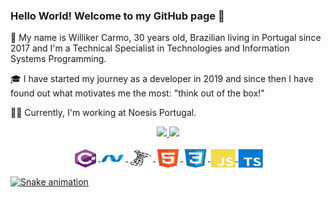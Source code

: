 ### Hello World! Welcome to my GitHub page 👋

<div>
<p>💬 My name is Williker Carmo, 30 years old, Brazilian living in Portugal since 2017 and I'm a Technical Specialist in Technologies and Information Systems Programming.</p>

<p>🎓 I have started my journey as a developer in 2019 and since then I have found out what motivates me the most: "think out of the box!"</p>
  
<p>👨‍💻 Currently, I'm working at Noesis Portugal.</p>
</div>

<div align="center">
  <a href="https://github.com/willikercarmo">
  <img height="180em" src="https://github-readme-stats.vercel.app/api?username=willikercarmo&show_icons=true&theme=dark&include_all_commits=true&count_private=true"/>
  <img height="180em" src="https://github-readme-stats.vercel.app/api/top-langs/?username=willikercarmo&layout=compact&langs_count=7&theme=dark"/>
</div>
<div align="center" style="display: inline_block"><br>
  <img align="center" alt="Will-Csharp" height="30" width="40" src="https://raw.githubusercontent.com/devicons/devicon/master/icons/csharp/csharp-original.svg">
  <img align="center" alt="Will-Csharp" height="30" width="40" src="https://raw.githubusercontent.com/devicons/devicon/master/icons/dot-net/dot-net-original.svg">
  <img align="center" alt="Will-SqlServer" height="30" width="40" src="https://raw.githubusercontent.com/devicons/devicon/master/icons/microsoftsqlserver/microsoftsqlserver-plain.svg">
  <img align="center" alt="Will-HTML" height="30" width="40" src="https://raw.githubusercontent.com/devicons/devicon/master/icons/html5/html5-original.svg">
  <img align="center" alt="Will-CSS" height="30" width="40" src="https://raw.githubusercontent.com/devicons/devicon/master/icons/css3/css3-original.svg">
  <img align="center" alt="Will-Js" height="30" width="40" src="https://raw.githubusercontent.com/devicons/devicon/master/icons/javascript/javascript-plain.svg">
  <img align="center" alt="Will-Ts" height="30" width="40" src="https://raw.githubusercontent.com/devicons/devicon/master/icons/typescript/typescript-plain.svg">
 </div>
  
  

![Snake animation](https://github.com/willikercarmo/willikercarmo/blob/output/github-contribution-grid-snake.svg)


  
  
  
  
  
  
  
  
  
  
  
  
  
  <!--
**willikercarmo/willikercarmo** is a ✨ _special_ ✨ repository because its `README.md` (this file) appears on your GitHub profile.

Here are some ideas to get you started:

- 🔭 I’m currently working on ...
- 🌱 I’m currently learning ...
- 👯 I’m looking to collaborate on ...
- 🤔 I’m looking for help with ...
- 💬 Ask me about ...
- 📫 How to reach me: ...
- 😄 Pronouns: ...
- ⚡ Fun fact: ...
-->
